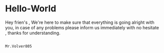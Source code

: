 # Hello-World

Hey frien's , 
  We're here to make sure that everything is going alright with you, in case of any
problems please inform us immediately with no hesitate , thanks for understanding.

                                                                     Mr.Volver805
